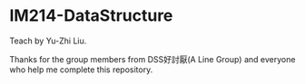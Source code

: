 # IM214-DataStructure
Teach by Yu-Zhi Liu.

Thanks for the group members from DSS好討厭(A Line Group) and everyone who help me complete this repository.
